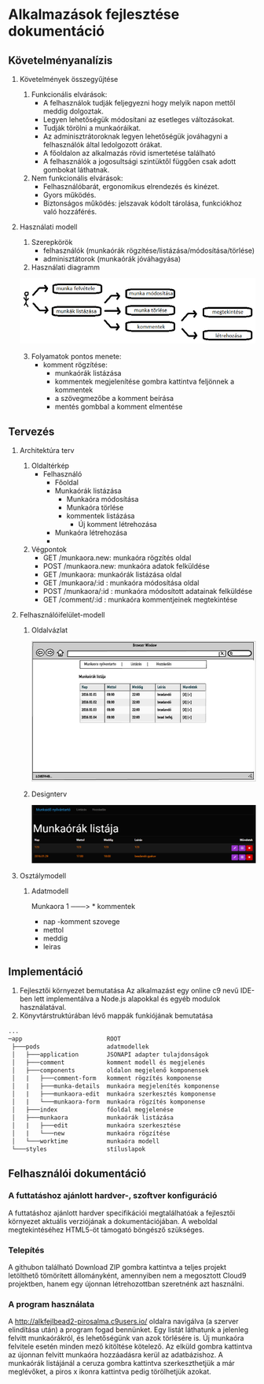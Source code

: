 # Alkalmazások fejlesztése dokumentáció

## Követelményanalízis
1. Követelmények összegyűjtése
	1. Funkcionális elvárások:
		* A felhasználok tudják feljegyezni hogy melyik napon mettől meddig dolgoztak.
		* Legyen lehetőségük módosítani az esetleges változásokat.
		* Tudják törölni a munkaóráikat.
		* Az adminisztrátoroknak legyen lehetőségük jováhagyni a felhasználók által ledolgozott órákat.
		* A főoldalon az alkalmazás rövid ismertetése található
		* A felhasználók a jogosultsági szintüktől függően csak adott gombokat láthatnak.
	2. Nem funkcionális elvárások:
		* Felhasználóbarát, ergonomikus elrendezés és kinézet.
		* Gyors működés.
		* Biztonságos működés: jelszavak kódolt tárolása, funkciókhoz való hozzáférés.
2. Használati modell
	1. Szerepkörök
		* felhasználók (munkaórák rögzítése/listázása/módosítása/törlése)
		* adminisztátorok (munkaórák jóváhagyása)
	2. Használati diagramm
	
	![Használati diagramm](docs/images/1.png)

	3. Folyamatok pontos menete:
		- komment rögzítése:
			- munkaórák listázása
			- kommentek megjelenítése gombra kattintva feljönnek a kommentek
			- a szövegmezőbe a komment beírása
			- mentés gombbal a komment elmentése
		
		

## Tervezés
1. Architektúra terv
	1. Oldaltérkép
		* Felhasználó
			* Főoldal
			* Munkaórák listázása
				* Munkaóra módosítása
				* Munkaóra törlése
				* kommentek listázása
				    * Új komment létrehozása
			* Munkaóra létrehozása
			* 
	2. Végpontok
		* GET /munkaora.new: munkaóra rögzítés oldal
		* POST /munkaora.new: munkaóra adatok felküldése
		* GET /munkaora: munkaórák listázása oldal
		* GET /munkaora/:id : munkaóra módosítása oldal
		* POST /munkaora/:id : munkaóra módosított adatainak felküldése
		* GET /comment/:id : munkaóra kommentjeinek megtekintése

2. Felhasználóifelület-modell
	1. Oldalvázlat

		![oldalvazlat](docs/images/2.png)

	2. Designterv
	
		![designterv](docs/images/3.png)

3. Osztálymodell
	1. Adatmodell

		Munkaora 1 ───> * kommentek
		* nap              -komment szovege
		* mettol
		* meddig
		* leiras


## Implementáció
1. Fejlesztői környezet bemutatása
	Az alkalmazást egy online c9 nevű IDE-ben lett implementálva a Node.js alapokkal és egyéb modulok használatával.
2. Könyvtárstruktúrában lévő mappák funkiójának bemutatása
```
...
─app                        ROOT
 ├───pods                   adatmodellek
 │   ├───application        JSONAPI adapter tulajdonságok
 │   ├───comment            komment modell és megjelenés
 │   ├───components         oldalon megjelenő komponensek
 │   |   ├───comment-form   komment rögzítés komponense
 │   |   ├───munka-details  munkaóra megjelenítés komponense
 │   |   ├───munkaora-edit  munkaóra szerkesztés komponense
 │   |   └───munkaora-form  munkaóra rögzítés komponense
 │   ├───index              főoldal megjelenése
 │   ├───munkaora           munkaórák listázása
 │   |   ├───edit           munkaóra szerkesztése
 │   |   └───new            munkaóra rögzítése
 │   └───worktime           munkaóra modell
 └───styles                 stíluslapok
```


## Felhasználói dokumentáció

### A futtatáshoz ajánlott hardver-, szoftver konfiguráció

A futtatáshoz ajánlott hardver specifikációi megtalálhatóak a fejlesztői környezet aktuális verziójának a dokumentációjában.
A weboldal megtekintéséhez HTML5-öt támogató böngésző szükséges.

### Telepítés

A githubon található Download ZIP gombra kattintva a teljes projekt letölthető tömörített állományként, amennyiben nem a megosztott Cloud9 projektben, hanem egy újonnan létrehozottban szeretnénk azt használni.

### A program használata

A http://alkfejlbead2-pirosalma.c9users.io/ oldalra navigálva (a szerver elindítása után) a program fogad bennünket.
Egy listát láthatunk a jelenleg felvitt munkaórákról, és lehetőségünk van azok törlésére is.
Új munkaóra felvitele esetén minden mező kitöltése kötelező. Az elküld gombra kattintva az újonnan felvitt munkaóra hozzáadásra kerül az adatbázishoz.
A munkaórák listájánál a ceruza gombra kattintva szerkeszthetjük a már meglévőket, a piros x ikonra kattintva pedig törölhetjük azokat.
